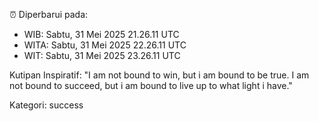 ⏰ Diperbarui pada:
- WIB: Sabtu, 31 Mei 2025 21.26.11 UTC
- WITA: Sabtu, 31 Mei 2025 22.26.11 UTC
- WIT: Sabtu, 31 Mei 2025 23.26.11 UTC

Kutipan Inspiratif:
"I am not bound to win, but i am bound to be true. I am not bound to succeed, but i am bound to live up to what light i have."


Kategori: success

